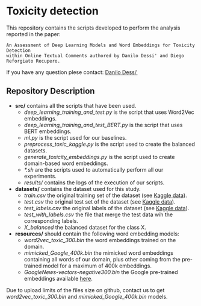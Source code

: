 # Toxicity detection

This repository contains the scripts developed to perform the analysis reported in the paper: 

```
An Assessment of Deep Learning Models and Word Embeddings for Toxicity Detection 
within Online Textual Comments authored by Danilo Dessi' and Diego Reforgiato Recupero.
``` 

If you have any question plese contact: [Danilo Dessi'](mailto:danilo_dessi@unica.it)


## Repository Description

- **src/** contains all the scripts that have been used.
	- *deep_learning_training_and_test.py* is the script that uses Word2Vec embeddings.
	- *deep_learning_training_and_test_BERT.py* is the script that uses BERT embeddings.
	- *ml.py* is the script used for our baselines.
	- *preprocess_toxic_kaggle.py* is the script used to create the balanced datasets.
	- *generate_toxicity_embeddings.py* is the script used to create domain-based word embeddings.
	- *\*.sh* are the scripts used to automatically perform all our experiments.  
	- *results/* contains the logs of the execution of our scripts.
- **datasets/** contains the dataset used for this study.
	- *train.csv* the original training set of the dataset (see [Kaggle data](https://www.kaggle.com/c/jigsaw-toxic-comment-classification-challenge/data)).
	- *test.csv* the original test set of the dataset (see [Kaggle data](https://www.kaggle.com/c/jigsaw-toxic-comment-classification-challenge/data)).
	- *test_labels.csv* the original labels of the dataset (see [Kaggle data](https://www.kaggle.com/c/jigsaw-toxic-comment-classification-challenge/data)).
	- *test_with_labels.csv* the file that merge the test data wih the corresponding labels.
	- *X_balanced* the balanced dataset for the class X.
- **resources/** should contain the following word embedding models:
	- *word2vec_toxic_300.bin* the word embeddings trained on the domain.
	- *mimicked_Google_400k.bin* the mimicked word embeddings containing all words of our domain, plus other coming from the pre-trained model for a maximum of 400k embeddings.
	- *GoogleNews-vectors-negative300.bin* the Google pre-trained embeddings available [here](https://drive.google.com/file/d/0B7XkCwpI5KDYNlNUTTlSS21pQmM/edit?usp=sharing).

Due to upload limits of the files size on github, contact us to get *word2vec_toxic_300.bin* and *mimicked_Google_400k.bin* models.
